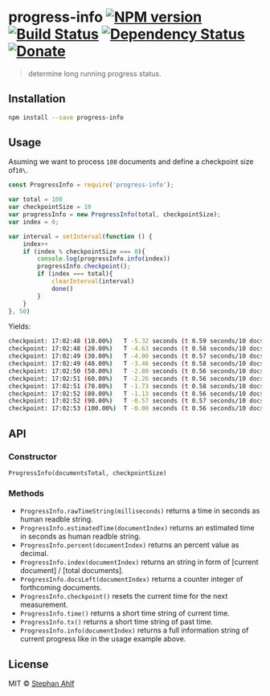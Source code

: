 # progress-info [![NPM version][npm-image]][npm-url] [![Build Status][travis-image]][travis-url] [![Dependency Status][daviddm-image]][daviddm-url] [![Donate](http://s-a.github.io/donate/donate.svg)](http://s-a.github.io/donate/)

> determine long running progress status.

## Installation

```sh
npm install --save progress-info
```

## Usage

Asuming we want to process `100` documents and define a checkpoint size of`10\`.

```js
const ProgressInfo = require('progress-info');

var total = 100
var checkpointSize = 10
var progressInfo = new ProgressInfo(total, checkpointSize);
var index = 0;

var interval = setInterval(function () {
    index++
    if (index % checkpointSize === 0){
     	console.log(progressInfo.info(index))
        progressInfo.checkpoint();
        if (index === total){
            clearInterval(interval)
            done()
        }
    }
}, 50)
```

Yields:

```sh
checkpoint: 17:02:48 (10.00%)   T -5.32 seconds (t 0.59 seconds/10 docs)        D -90 (10/100)
checkpoint: 17:02:48 (20.00%)   T -4.63 seconds (t 0.58 seconds/10 docs)        D -80 (20/100)
checkpoint: 17:02:49 (30.00%)   T -4.00 seconds (t 0.57 seconds/10 docs)        D -70 (30/100)
checkpoint: 17:02:49 (40.00%)   T -3.46 seconds (t 0.58 seconds/10 docs)        D -60 (40/100)
checkpoint: 17:02:50 (50.00%)   T -2.80 seconds (t 0.56 seconds/10 docs)        D -50 (50/100)
checkpoint: 17:02:51 (60.00%)   T -2.26 seconds (t 0.56 seconds/10 docs)        D -40 (60/100)
checkpoint: 17:02:51 (70.00%)   T -1.73 seconds (t 0.58 seconds/10 docs)        D -30 (70/100)
checkpoint: 17:02:52 (80.00%)   T -1.13 seconds (t 0.56 seconds/10 docs)        D -20 (80/100)
checkpoint: 17:02:52 (90.00%)   T -0.57 seconds (t 0.57 seconds/10 docs)        D -10 (90/100)
checkpoint: 17:02:53 (100.00%)  T -0.00 seconds (t 0.56 seconds/10 docs)        D -0 (100/100)
```

## API

### Constructor

`ProgressInfo(documentsTotal, checkpointSize)`

### Methods

-   `ProgressInfo.rawTimeString(milliseconds)` returns a time in seconds as human readble string.
-   `ProgressInfo.estimatedTime(documentIndex)` returns an estimated time in seconds as human readble string.
-   `ProgressInfo.percent(documentIndex)` returns an percent value as decimal.
-   `ProgressInfo.index(documentIndex)` returns an string in form of [current document] / [total documents].
-   `ProgressInfo.docsLeft(documentIndex)` returns a counter integer of forthcoming documents.
-   `ProgressInfo.checkpoint()` resets the current time for the next measurement.
-   `ProgressInfo.time()` returns a short time string of current time.
-   `ProgressInfo.tx()` returns a short time string of past time.
-   `ProgressInfo.info(documentIndex)` returns a full information string of current progress like in the usage example above.

## License

MIT © [Stephan Ahlf](https://github.com/s-a)

[npm-image]: https://badge.fury.io/js/progress-info.svg

[npm-url]: https://npmjs.org/package/progress-info

[travis-image]: https://travis-ci.org/s-a/progress-info.svg?branch=master

[travis-url]: https://travis-ci.org/s-a/progress-info

[daviddm-image]: https://david-dm.org/s-a/progress-info.svg?theme=shields.io

[daviddm-url]: https://david-dm.org/s-a/progress-info
